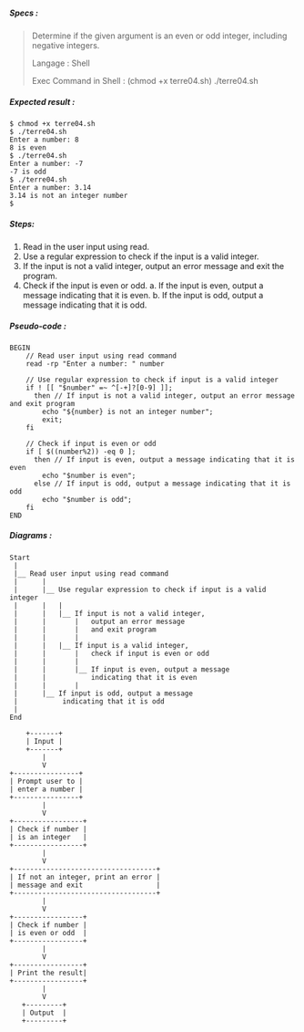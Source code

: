 ##### Specs :

> Determine if the given argument is an even or odd integer,
> including negative integers.
>
> Langage : Shell
>
> Exec Command in Shell : (chmod +x terre04.sh) ./terre04.sh 

##### Expected result :

```
$ chmod +x terre04.sh
$ ./terre04.sh
Enter a number: 8
8 is even
$ ./terre04.sh
Enter a number: -7
-7 is odd
$ ./terre04.sh
Enter a number: 3.14
3.14 is not an integer number
$
```

##### Steps:

1. Read in the user input using read.
2. Use a regular expression to check if the input is a valid integer.
3. If the input is not a valid integer, output an error message and exit the program.
4. Check if the input is even or odd.
 a. If the input is even, output a message indicating that it is even.
 b. If the input is odd, output a message indicating that it is odd.

##### Pseudo-code :

```
BEGIN
    // Read user input using read command
    read -rp "Enter a number: " number

    // Use regular expression to check if input is a valid integer
    if ! [[ "$number" =~ ^[-+]?[0-9] ]];
      then // If input is not a valid integer, output an error message and exit program
        echo "${number} is not an integer number";
        exit;
    fi

    // Check if input is even or odd
    if [ $((number%2)) -eq 0 ];
      then // If input is even, output a message indicating that it is even
        echo "$number is even";
      else // If input is odd, output a message indicating that it is odd
        echo "$number is odd";
    fi
END
```

##### Diagrams :

```
Start
 |
 |__ Read user input using read command
 |      |
 |      |__ Use regular expression to check if input is a valid integer
 |      |   |
 |      |   |__ If input is not a valid integer, 
 |      |       |   output an error message 
 |      |       |   and exit program
 |      |       |
 |      |   |__ If input is a valid integer,
 |      |       |   check if input is even or odd
 |      |       |
 |      |       |__ If input is even, output a message 
 |      |           indicating that it is even
 |      |       |
 |      |__ If input is odd, output a message 
 |           indicating that it is odd
 |
End
```

```
    +-------+
    | Input |
    +-------+
        |
        V
+----------------+
| Prompt user to |
| enter a number |
+----------------+
        |
        V
+-----------------+
| Check if number |
| is an integer   |
+-----------------+
        |
        V
+-----------------------------------+
| If not an integer, print an error |
| message and exit                  |
+-----------------------------------+
        |
        V
+-----------------+
| Check if number |
| is even or odd  |
+-----------------+
        |
        V
+-----------------+
| Print the result|
+-----------------+
        |
        V
   +---------+
   | Output  |
   +---------+
```
